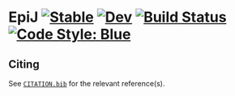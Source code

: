 # EpiJ [![Stable](https://img.shields.io/badge/docs-stable-blue.svg)](https://juliahealth.org/EpiJ.jl/stable) [![Dev](https://img.shields.io/badge/docs-dev-blue.svg)](https://juliahealth.org/EpiJ.jl/dev) [![Build Status](https://github.com/JuliaHealth/EpiJ.jl/actions/workflows/CI.yml/badge.svg?branch=)](https://github.com/JuliaHealth/EpiJ.jl/actions/workflows/CI.yml?query=branch%3A) [![Code Style: Blue](https://img.shields.io/badge/code%20style-blue-4495d1.svg)](https://github.com/invenia/BlueStyle)

## Citing

See [`CITATION.bib`](CITATION.bib) for the relevant reference(s).
